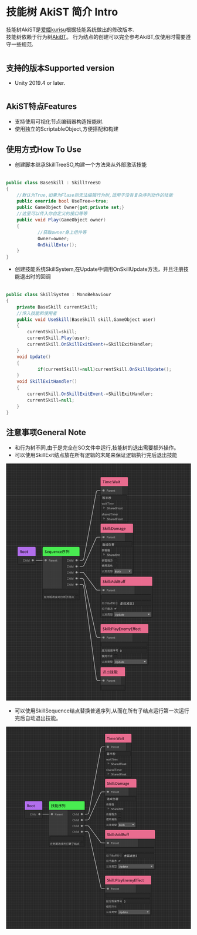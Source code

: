 # 技能树 AkiST 简介 Intro


技能树AkiST是[爱姬kurisu](https://space.bilibili.com/20472331)根据技能系统做出的修改版本.  
技能树依赖于行为树[AkiBT](https://github.com/AkiKurisu/AkiBT)。
行为结点的创建可以完全参考AkiBT,仅使用时需要遵守一些规范.
#

## 支持的版本Supported version

* Unity 2019.4 or later.
#
## AkiST特点Features
* 支持使用可视化节点编辑器构造技能树.
* 使用独立的ScriptableObject,方便搭配和构建

## 使用方式How To Use
* 创建脚本继承SkillTreeSO,构建一个方法来从外部激活技能

```C#

public class BaseSkill : SkillTreeSO
{
    //默认为True,如果为Flase则无法编辑行为树,适用于没有复杂序列动作的技能
    public override bool UseTree=>true;
    public GameObject Owner{get;private set;}
    //这里可以传入你自定义的接口等等
    public void Play(GameObject owner)
    {
            //获取owner身上组件等
            Owner=owner;
            OnSkillEnter();
    }
}

```

* 创建技能系统SkillSystem,在Update中调用OnSkillUpdate方法，并且注册技能退出时的回调



```C#

public class SkillSystem : MonoBehaviour
{
    private BaseSkill currentSkill;
    //传入技能和使用者
    public void UseSkill(BaseSkill skill,GameObject user)
    {
        currentSkill=skill;
        currentSkill.Play(user);
        currentSkill.OnSkillExitEvent+=SkillExitHandler;
    }
    void Update()
    {
            if(currentSkill!=null)currentSkill.OnSkillUpdate();
    }
    void SkillExitHandler()
    {
        currentSkill.OnSkillExitEvent-=SkillExitHandler;
        currentSkill=null;
    }
}

```

## 注意事项General Note
* 和行为树不同,由于是完全在SO文件中运行,技能树的退出需要额外操作。
* 可以使用SkillExit结点放在所有逻辑的末尾来保证逻辑执行完后退出技能
  
<img src="Images/Type2.png" />

* 可以使用SkillSequence结点替换普通序列,从而在所有子结点运行第一次运行完后自动退出技能。

<img src="Images/Type1.png" />
  

